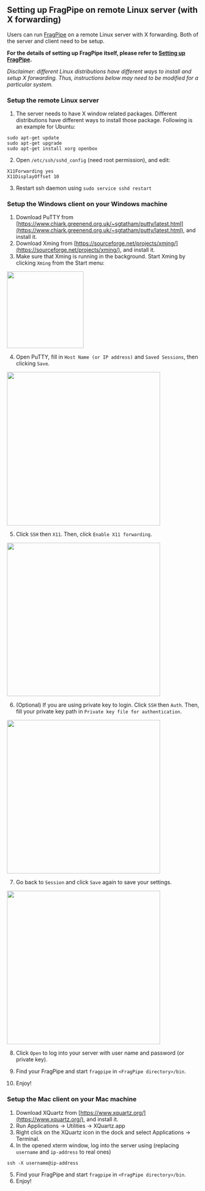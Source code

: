 ## Setting up FragPipe on remote Linux server (with X forwarding)

Users can run [FragPipe](https://fragpipe.nesvilab.org/) on a remote Linux server with X forwarding. Both of the server and client need to be setup.

__For the details of setting up FragPipe itself, please refer to [Setting up FragPipe](https://fragpipe.nesvilab.org/docs/tutorial_setup_fragpipe.html).__

*Disclaimer: different Linux distributions have different ways to install and setup X forwarding. Thus, instructions below may need to be modified for a particular system.*

### Setup the remote Linux server
1. The server needs to have X window related packages. Different distributions have different ways to install those package. Following is an example for Ubuntu:
```shell
sudo apt-get update
sudo apt-get upgrade
sudo apt-get install xorg openbox
```
2. Open `/etc/ssh/sshd_config` (need root permission), and edit:
```shell
X11Forwarding yes
X11DisplayOffset 10
```
3. Restart ssh daemon using `sudo service sshd restart`


### Setup the Windows client on your Windows machine
1. Download PuTTY from [https://www.chiark.greenend.org.uk/~sgtatham/putty/latest.html](https://www.chiark.greenend.org.uk/~sgtatham/putty/latest.html), and install it.
2. Download Xming from [https://sourceforge.net/projects/xming/](https://sourceforge.net/projects/xming/), and install it.
3. Make sure that Xming is running in the background. Start Xming by clicking `Xming` from the Start menu:

<img src="https://raw.githubusercontent.com/Nesvilab/FragPipe/gh-pages/images/xming.jpg" width="200px" align="middle"/>

4. Open PuTTY, fill in `Host Name (or IP address)` and `Saved Sessions`, then clicking `Save`.

<img src="https://raw.githubusercontent.com/Nesvilab/FragPipe/gh-pages/images/putty1.jpg" width="400px" align="middle"/>

5. Click `SSH` then `X11`. Then, click `Enable X11 forwarding`.

<img src="https://raw.githubusercontent.com/Nesvilab/FragPipe/gh-pages/images/putty2.jpg" width="400px" align="middle"/>

6. (Optional) If you are using private key to login. Click `SSH` then `Auth`. Then, fill your private key path in `Private key file for authentication`.

<img src="https://raw.githubusercontent.com/Nesvilab/FragPipe/gh-pages/images/putty3.jpg" width="400px" align="middle"/>

7. Go back to `Session` and click `Save` again to save your settings.

<img src="https://raw.githubusercontent.com/Nesvilab/FragPipe/gh-pages/images/putty4.jpg" width="400px" align="middle"/>

8. Click `Open` to log into your server with user name and password (or private key).

9. Find your FragPipe and start `fragpipe` in `<FragPipe directory>/bin`.

10. Enjoy!


### Setup the Mac client on your Mac machine
1. Download XQuartz from [https://www.xquartz.org/](https://www.xquartz.org/), and install it.
2. Run Applications -> Utilities -> XQuartz.app
3. Right click on the XQuartz icon in the dock and select Applications -> Terminal.
4. In the opened xterm window, log into the server using (replacing `username` and `ip-address` to real ones)
```shell
ssh -X username@ip-address
```
5. Find your FragPipe and start `fragpipe` in `<FragPipe directory>/bin`.
6. Enjoy!
